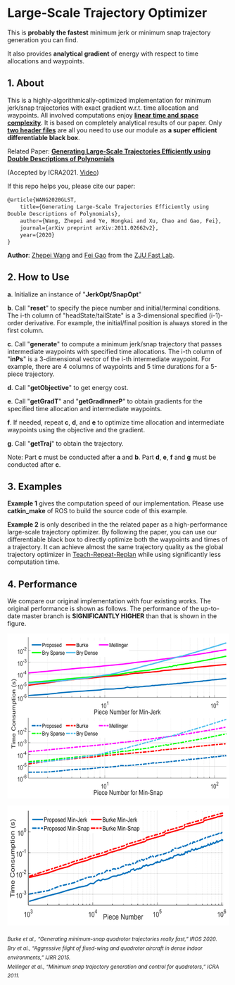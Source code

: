 # Large-Scale Trajectory Optimizer
This is __probably the fastest__ minimum jerk or minimum snap trajectory generation you can find.

It also provides __analytical gradient__ of energy with respect to time allocations and waypoints.

## 1. About
This is a highly-algorithmically-optimized implementation for minimum jerk/snap trajectories with exact gradient w.r.t. time allocation and waypoints. All involved computations enjoy [__linear time and space complexity__](https://en.wikipedia.org/wiki/Time_complexity). It is based on completely analytical results of our paper. Only [__two header files__](https://github.com/ZJU-FAST-Lab/large_scale_traj_optimizer/tree/main/include) are all you need to use our module as __a super efficient differentiable black box__.

Related Paper: [__Generating Large-Scale Trajectories Efficiently using Double Descriptions of Polynomials__](https://zhepeiwang.github.io/pubs/icra_2021_largescale.pdf)

(Accepted by ICRA2021. [Video](https://www.youtube.com/watch?v=tA3fIyggH4I))

If this repo helps you, please cite our paper:

    @article{WANG2020GLST,
        title={Generating Large-Scale Trajectories Efficiently using Double Descriptions of Polynomials},
        author={Wang, Zhepei and Ye, Hongkai and Xu, Chao and Gao, Fei},
        journal={arXiv preprint arXiv:2011.02662v2},
        year={2020}
    }

__Author__: [Zhepei Wang](https://zhepeiwang.github.io/) and [Fei Gao](https://ustfei.com/) from the [ZJU Fast Lab](http://zju-fast.com/).

## 2. How to Use

__a__. Initialize an instance of "__JerkOpt/SnapOpt__"

__b__. Call "__reset__" to specify the piece number and initial/terminal conditions. The i-th column of "headState/tailState" is a 3-dimensional specified (i-1)-order derivative. For example, the initial/final position is always stored in the first column.

__c__. Call "__generate__" to compute a minimum jerk/snap trajectory that passes intermediate waypoints with specified time allocations. The i-th column of "__inPs__" is a 3-dimensional vector of the i-th intermediate waypoint. For example, there are 4 columns of waypoints and 5 time durations for a 5-piece trajectory.

__d__. Call "__getObjective__" to get energy cost.

__e__. Call "__getGradT__" and "__getGradInnerP__" to obtain gradients for the specified time allocation and intermediate waypoints.

__f__. If needed, repeat __c__, __d__, and __e__ to optimize time allocation and intermediate waypoints using the objective and the gradient.

__g__. Call "__getTraj__" to obtain the trajectory.

Note: Part __c__ must be conducted after __a__ and __b__. Part __d__, __e__, __f__ and __g__ must be conducted after __c__.

## 3. Examples

__Example 1__ gives the computation speed of our implementation. Please use __catkin_make__ of ROS to build the source code of this example.

__Example 2__ is only described in the the related paper as a high-performance large-scale trajectory optimizer. By following the paper, you can use our differentiable black box to directly optimize both the waypoints and times of a trajectory. It can achieve almost the same trajectory quality as the global trajectory optimizer in [Teach-Repeat-Replan](https://github.com/HKUST-Aerial-Robotics/Teach-Repeat-Replan) while using significantly less computation time.

## 4. Performance

We compare our original implementation with four existing works. The original performance is shown as follows. The performance of the up-to-date master branch is __SIGNIFICANTLY HIGHER__ than that is shown in the figure.

<p align="center">
  <img src="misc/ModerateScale.png" width = "640" height = "375"/>
</p>
<p align="center">
  <img src="misc/LargeScale.png" width = "640" height = "272"/>
</p>

<sub> <em> Burke et al., “Generating minimum-snap quadrotor trajectories really fast,” IROS 2020. </em> </sub> <br/>
<sub> <em> Bry et al., “Aggressive flight of fixed-wing and quadrotor aircraft in dense indoor environments,” IJRR 2015. </em> </sub> <br/>
<sub> <em> Mellinger et al., “Minimum snap trajectory generation and control for quadrotors,” ICRA 2011. </em> </sub>
